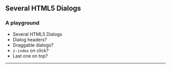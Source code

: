 ## Several HTML5 Dialogs

### A playground

- Several HTML5 Dialogs
- Dialog headers?
- Draggable dialogs?
- `z-index` on click?
- Last one on top?

---

